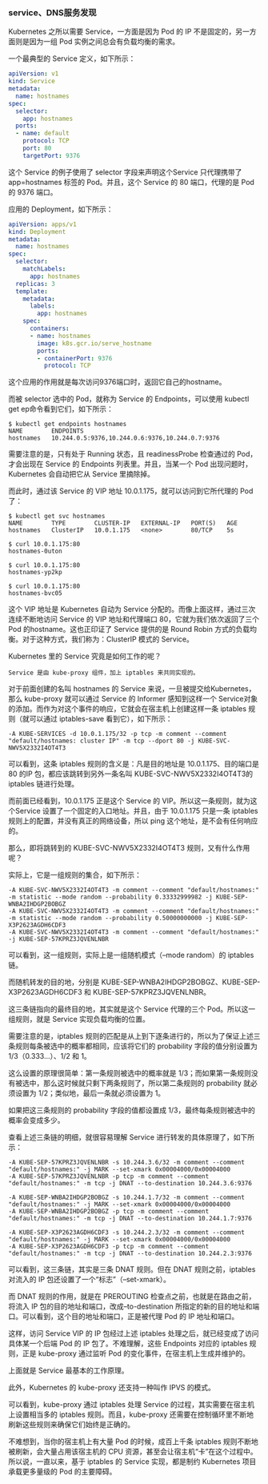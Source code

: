 ### service、DNS服务发现
Kubernetes 之所以需要 Service，一方面是因为 Pod 的 IP 不是固定的，另一方面则是因为一组 Pod 实例之间总会有负载均衡的需求。

一个最典型的 Service 定义，如下所示：
```yaml
apiVersion: v1
kind: Service
metadata:
  name: hostnames
spec:
  selector:
    app: hostnames
  ports:
  - name: default
    protocol: TCP
    port: 80
    targetPort: 9376
```
这个 Service 的例子使用了 selector 字段来声明这个Service 只代理携带了 app=hostnames 标签的 Pod。并且，这个 Service 的 80 端口，代理的是 Pod 的 9376 端口。

应用的 Deployment，如下所示：
```yaml
apiVersion: apps/v1
kind: Deployment
metadata:
  name: hostnames
spec:
  selector:
    matchLabels:
      app: hostnames
  replicas: 3    
  template:
    metadata:
      labels:
        app: hostnames
    spec:
      containers:
      - name: hostnames
        image: k8s.gcr.io/serve_hostname
        ports:
        - containerPort: 9376
          protocol: TCP
```
这个应用的作用就是每次访问9376端口时，返回它自己的hostname。

而被 selector 选中的 Pod，就称为 Service 的 Endpoints，可以使用 kubectl get ep命令看到它们，如下所示：
```text
$ kubectl get endpoints hostnames
NAME        ENDPOINTS
hostnames   10.244.0.5:9376,10.244.0.6:9376,10.244.0.7:9376
```
需要注意的是，只有处于 Running 状态，且 readinessProbe 检查通过的 Pod，才会出现在 Service 的 Endpoints 列表里。并且，当某一个 Pod 出现问题时，Kubernetes 会自动把它从 Service 里摘除掉。

而此时，通过该 Service 的 VIP 地址 10.0.1.175，就可以访问到它所代理的 Pod 了：
```text
$ kubectl get svc hostnames
NAME        TYPE        CLUSTER-IP   EXTERNAL-IP   PORT(S)   AGE
hostnames   ClusterIP   10.0.1.175   <none>        80/TCP    5s

$ curl 10.0.1.175:80
hostnames-0uton

$ curl 10.0.1.175:80
hostnames-yp2kp

$ curl 10.0.1.175:80
hostnames-bvc05
```
这个 VIP 地址是 Kubernetes 自动为 Service 分配的。而像上面这样，通过三次连续不断地访问 Service 的 VIP 地址和代理端口 80，它就为我们依次返回了三个 Pod 的hostname。这也正印证了 Service 提供的是 Round Robin 方式的负载均衡。对于这种方式，我们称为：ClusterIP 模式的 Service。

Kubernetes 里的 Service 究竟是如何工作的呢？
```text
Service 是由 kube-proxy 组件，加上 iptables 来共同实现的。
```

对于前面创建的名叫 hostnames 的 Service 来说，一旦被提交给Kubernetes，那么 kube-proxy 就可以通过 Service 的 Informer 感知到这样一个 Service对象的添加。而作为对这个事件的响应，它就会在宿主机上创建这样一条 iptables 规则（就可以通过 iptables-save 看到它），如下所示：
```text
-A KUBE-SERVICES -d 10.0.1.175/32 -p tcp -m comment --comment "default/hostnames: cluster IP" -m tcp --dport 80 -j KUBE-SVC-NWV5X2332I4OT4T3
```
可以看到，这条 iptables 规则的含义是：凡是目的地址是 10.0.1.175、目的端口是 80 的IP 包，都应该跳转到另外一条名叫 KUBE-SVC-NWV5X2332I4OT4T3的 iptables 链进行处理。

而前面已经看到，10.0.1.175 正是这个 Service 的 VIP。所以这一条规则，就为这个Service 设置了一个固定的入口地址。并且，由于 10.0.1.175 只是一条 iptables 规则上的配置，并没有真正的网络设备，所以 ping 这个地址，是不会有任何响应的。

那么，即将跳转到的 KUBE-SVC-NWV5X2332I4OT4T3 规则，又有什么作用呢？

实际上，它是一组规则的集合，如下所示：
```text
-A KUBE-SVC-NWV5X2332I4OT4T3 -m comment --comment "default/hostnames:" -m statistic --mode random --probability 0.33332999982 -j KUBE-SEP-WNBA2IHDGP2BOBGZ
-A KUBE-SVC-NWV5X2332I4OT4T3 -m comment --comment "default/hostnames:" -m statistic --mode random --probability 0.50000000000 -j KUBE-SEP-X3P2623AGDH6CDF3
-A KUBE-SVC-NWV5X2332I4OT4T3 -m comment --comment "default/hostnames:" -j KUBE-SEP-57KPRZ3JQVENLNBR
```
可以看到，这一组规则，实际上是一组随机模式（–mode random）的 iptables 链。

而随机转发的目的地，分别是 KUBE-SEP-WNBA2IHDGP2BOBGZ、KUBE-SEP-X3P2623AGDH6CDF3 和 KUBE-SEP-57KPRZ3JQVENLNBR。

这三条链指向的最终目的地，其实就是这个 Service 代理的三个 Pod。所以这一组规则，就是 Service 实现负载均衡的位置。

需要注意的是，iptables 规则的匹配是从上到下逐条进行的，所以为了保证上述三条规则每条被选中的概率都相同，应该将它们的 probability 字段的值分别设置为1/3（0.333...）、1/2 和 1。

这么设置的原理很简单：第一条规则被选中的概率就是 1/3；而如果第一条规则没有被选中，那么这时候就只剩下两条规则了，所以第二条规则的 probability 就必须设置为 1/2；类似地，最后一条就必须设置为 1。

如果把这三条规则的 probability 字段的值都设置成 1/3，最终每条规则被选中的概率会变成多少。

查看上述三条链的明细，就很容易理解 Service 进行转发的具体原理了，如下所示：
```text
-A KUBE-SEP-57KPRZ3JQVENLNBR -s 10.244.3.6/32 -m comment --comment "default/hostnames:" -j MARK --set-xmark 0x00004000/0x00004000
-A KUBE-SEP-57KPRZ3JQVENLNBR -p tcp -m comment --comment "default/hostnames:" -m tcp -j DNAT --to-destination 10.244.3.6:9376
 
-A KUBE-SEP-WNBA2IHDGP2BOBGZ -s 10.244.1.7/32 -m comment --comment "default/hostnames:" -j MARK --set-xmark 0x00004000/0x00004000
-A KUBE-SEP-WNBA2IHDGP2BOBGZ -p tcp -m comment --comment "default/hostnames:" -m tcp -j DNAT --to-destination 10.244.1.7:9376
 
-A KUBE-SEP-X3P2623AGDH6CDF3 -s 10.244.2.3/32 -m comment --comment "default/hostnames:" -j MARK --set-xmark 0x00004000/0x00004000
-A KUBE-SEP-X3P2623AGDH6CDF3 -p tcp -m comment --comment "default/hostnames:" -m tcp -j DNAT --to-destination 10.244.2.3:9376
```
可以看到，这三条链，其实是三条 DNAT 规则。但在 DNAT 规则之前，iptables 对流入的 IP 包还设置了一个“标志”（–set-xmark）。

而 DNAT 规则的作用，就是在 PREROUTING 检查点之前，也就是在路由之前，将流入 IP 包的目的地址和端口，改成–to-destination 所指定的新的目的地址和端口。可以看到，这个目的地址和端口，正是被代理 Pod 的 IP 地址和端口。

这样，访问 Service VIP 的 IP 包经过上述 iptables 处理之后，就已经变成了访问具体某一个后端 Pod 的 IP 包了。不难理解，这些 Endpoints 对应的 iptables 规则，正是 kube-proxy 通过监听 Pod 的变化事件，在宿主机上生成并维护的。

上面就是 Service 最基本的工作原理。

此外，Kubernetes 的 kube-proxy 还支持一种叫作 IPVS 的模式。

可以看到，kube-proxy 通过 iptables 处理 Service 的过程，其实需要在宿主机上设置相当多的 iptables 规则。而且，kube-proxy 还需要在控制循环里不断地刷新这些规则来确保它们始终是正确的。

不难想到，当你的宿主机上有大量 Pod 的时候，成百上千条 iptables 规则不断地被刷新，会大量占用该宿主机的 CPU 资源，甚至会让宿主机“卡”在这个过程中。所以说，一直以来，基于 iptables 的 Service 实现，都是制约 Kubernetes 项目承载更多量级的 Pod 的主要障碍。































